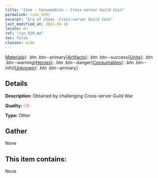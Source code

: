 ```yaml
---
title: "Item - Consumables - Cross-server Guild Coin"
permalink: /con_929/
excerpt: "Era of Chaos  Cross-server Guild Coin"
last_modified_at: 2021-04-16
locale: en
ref: "con_929.md"
toc: false
classes: wide
---
```

 [Materials](/Items/){: .btn .btn--primary}[Artifacts](/Items/Artifacts/){: .btn .btn--success}[Units](/Items/Units/){: .btn .btn--warning}[Heroes](/Items/Heroes/){: .btn .btn--danger}[Consumables](/Items/Consumables/){: .btn .btn--info}[Unknown](/Items/Unknown/){: .btn .btn--primary}

## Details
 **Description:** Obtained by challenging Cross-server Guild War

 **Quality:** <span style="color: #DA70D6">OK</span>

 **Type:** Other

## Gather

  None

## This item contains:

  None


